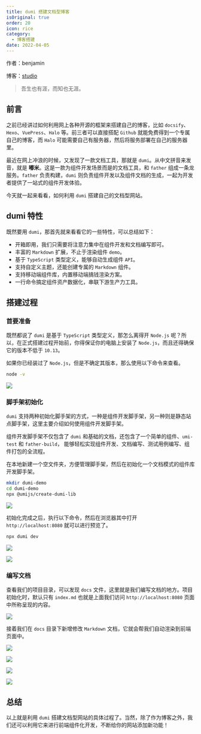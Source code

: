 ```yaml
---
title: dumi 搭建文档型博客
isOriginal: true
order: 20
icon: rice
category:
  - 博客搭建
date: 2022-04-05
---
```


作者：benjamin

博客：[studio](https://benjam1n.eu.org)

> 吾生也有涯，而知也无涯。

## 前言

之前已经讲过如何利用网上各种开源的框架来搭建自己的博客，比如 `docsify`、`Hexo`、`VuePress`、`Halo` 等。前三者可以直接搭配 `Github` 就能免费得到一个专属自己的博客，而 `Halo` 可能需要自己有服务器，然后将服务部署在自己的服务器里。

最近在网上冲浪的时候，又发现了一款文档工具，那就是 `dumi`。从中文拼音来发音，就是 **嘟米**。这是一款为组件开发场景而是的文档工具，和 `father` 组成一条龙服务。`father` 负责构建，`dumi` 则负责组件开发以及组件文档的生成，一起为开发者提供了一站式的组件开发体验。

今天就一起来看看，如何利用 `dumi` 搭建自己的文档型网站。

## dumi 特性

既然要用 `dumi`，那首先就来看看它的一些特性，可以总结如下：

- 开箱即用，我们只需要将注意力集中在组件开发和文档编写即可。
- 丰富的 `Markdown` 扩展，不止于渲染组件 `demo`。
- 基于 `TypeScript` 类型定义，能够自动生成组件 `API`。
- 支持自定义主题，还能创建专属的 `Markdown` 组件。
- 支持移动端组件库，内置移动端搞钱渲染方案。
- 一行命令搞定组件资产数据化，串联下游生产力工具。

## 搭建过程

### 首要准备

既然都说了 `dumi` 是基于 `TypeScript` 类型定义，那怎么离得开 `Node.js` 呢？所以，在正式搭建过程开始前，你得保证你的电脑上安装了 `Node.js`，而且还得确保它的版本不低于 `10.13`。

如果你已经装过了 `Node.js`，但是不确定其版本，那么使用以下命令来查看。

```sh
node -v
```

![](./assets/20220405-dumi/node-v.png)

### 脚手架初始化

`dumi` 支持两种初始化脚手架的方式，一种是组件开发脚手架，另一种则是静态站点脚手架，这里主要介绍如何使用组件开发脚手架。

组件开发脚手架不仅包含了 `dumi` 和基础的文档，还包含了一个简单的组件、`umi-test` 和 `father-build`， 能够轻松实现组件开发、文档编写、测试用例编写、组件打包的全流程。

在本地新建一个空文件夹，方便管理脚手架，然后在初始化一个文档模式的组件库开发脚手架。

```sh
mkdir dumi-demo
cd dumi-demo
npx @umijs/create-dumi-lib
```

![](./assets/20220405-dumi/dumi-init.png)

初始化完成之后，执行以下命令，然后在浏览器其中打开 `http://localhost:8080` 就可以进行预览了。

```sh
npx dumi dev
```

![](./assets/20220405-dumi/dumi-dev.png)

![](./assets/20220405-dumi/preview.png)

### 编写文档

查看我们的项目目录，可以发现 `docs` 文件，这里就是我们编写文档的地方。项目初始化时，默认只有 `index.md` 也就是上面我们访问 `http://localhost:8080` 页面中所称呈现的内容。

![](./assets/20220405-dumi/context-demo.png)

接着我们在 `docs` 目录下新增修改 `Markdown` 文档，它就会帮我们自动渲染到前端页面中。

![](./assets/20220405-dumi/change-text.png)

![](./assets/20220405-dumi/dumi-demo.png)

![](./assets/20220405-dumi/javapark.png)

![](./assets/20220405-dumi/javapark-preview.png)

## 总结

以上就是利用 `dumi` 搭建文档型网站的具体过程了。当然，除了作为博客之外，我们还可以利用它来进行前端组件化开发，不断给你的网站添加新功能！

